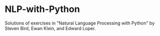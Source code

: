 # NLP-with-Python

Solutions of exercises in "Natural Language Processing with Python" by Steven Bird, Ewan Klein, and Edward Loper.

